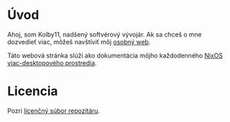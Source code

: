 # Úvod

Ahoj, som Kolby11, nadšený softvérový vývojár. Ak sa chceš o mne dozvedieť viac, môžeš navštíviť môj [osobný web](https://kollarmartin.com).

Táto webová stránka slúži ako dokumentácia môjho každodenného [NixOS](https://nixos.org/) [viac-desktopového prostredia](./introduction/multi-desktop-environment.md).

# Licencia

Pozri [licenčný súbor repozitáru](/sk/LICENSE.md).